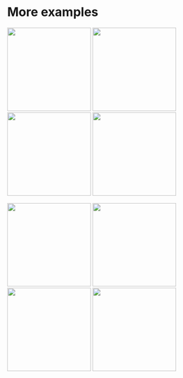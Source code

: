 # More examples

<a href="https://github.com/taichi-dev/taichi/blob/master/examples/simulation/mpm_lagrangian_forces.py"><img src="https://github.com/taichi-dev/public_files/raw/master/taichi/lagrangian.gif" height="192px"></a>
<a href="https://github.com/taichi-dev/taichi/blob/master/examples/features/sparse/taichi_sparse.py"><img src="https://github.com/taichi-dev/public_files/raw/master/taichi/sparse_grids.gif" height="192px"></a>
<a href="https://github.com/taichi-dev/taichi/blob/master/examples/simulation/pbf2d.py"><img src="https://github.com/taichi-dev/public_files/raw/master/taichi/pbf.gif" height="192px"></a>
<a href="https://github.com/taichi-dev/taichi/blob/master/examples/simulation/game_of_life.py"><img src="https://github.com/taichi-dev/public_files/raw/master/taichi/game_of_life.gif" height="192px"></a>

<a href="https://github.com/taichi-dev/taichi/blob/master/examples/simulation/fem128.py"><img src="https://github.com/taichi-dev/public_files/raw/master/taichi/fem128.gif" height="192px"></a>
<a href="https://github.com/taichi-dev/taichi/blob/master/examples/simulation/mass_spring_3d.py"><img src="https://github.com/taichi-dev/public_files/raw/master/taichi/mass_spring_3d.gif" height="192px"></a>
<a href="https://github.com/taichi-dev/taichi/blob/master/examples/algorithm/mciso_advanced.py"><img src="https://github.com/taichi-dev/public_files/raw/master/taichi/mciso.gif" height="192px"></a>
<a href="https://github.com/taichi-dev/taichi/blob/master/examples/simulation/mpm3d.py"><img src="https://github.com/taichi-dev/public_files/raw/master/taichi/mpm3d.gif" height="192px"></a>
